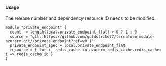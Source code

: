 #### Usage
The release number and dependency resource ID needs to be modified.
```hcl
module "private_endpoint" {
  count  = length(local.private_endpoint_flat) > 0 ? 1 : 0
  source = "git::https://github.com/goldstrike77/terraform-module-azurerm.git//private-endpoint?ref=v0.1"
  private_endpoint_spec = local.private_endpoint_flat
  resource = { for i, redis_cache in azurerm_redis_cache.redis_cache: i => redis_cache.id }
}
```